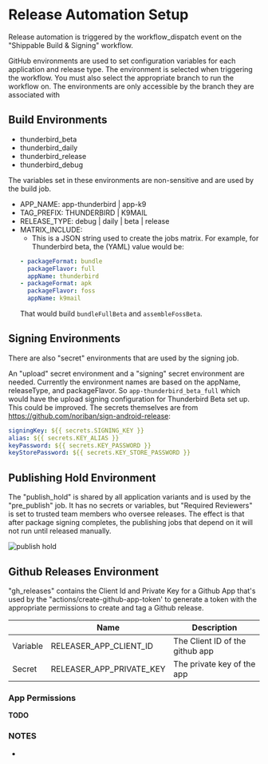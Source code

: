 # Release Automation Setup

Release automation is triggered by the workflow_dispatch event on the "Shippable Build & Signing"
workflow.

GitHub environments are used to set configuration variables for each application
and release type. The environment is selected when triggering the workflow. You must
also select the appropriate branch to run the workflow on. The environments are only
accessible by the branch they are associated with

## Build Environments

- thunderbird_beta
- thunderbird_daily
- thunderbird_release
- thunderbird_debug

The variables set in these environments are non-sensitive and are used by the build job.

- APP_NAME: app-thunderbird | app-k9
- TAG_PREFIX: THUNDERBIRD | K9MAIL
- RELEASE_TYPE: debug | daily | beta | release
- MATRIX_INCLUDE:
  - This is a JSON string used to create the jobs matrix. For example, for
    Thunderbird beta, the (YAML) value would be:
  ```yaml
  - packageFormat: bundle
    packageFlavor: full
    appName: thunderbird
  - packageFormat: apk
    packageFlavor: foss
    appName: k9mail
  ```
  That would build `bundleFullBeta` and `assembleFossBeta`.

## Signing Environments

There are also "secret" environments that are used by the signing job.

An "upload" secret environment and a "signing" secret environment are needed. Currently the environment names are based
on the appName, releaseType, and packageFlavor. So `app-thunderbird_beta_full` which would have the upload
signing configuration for Thunderbird Beta set up. This could be improved.
The secrets themselves are from https://github.com/noriban/sign-android-release:

```yaml
signingKey: ${{ secrets.SIGNING_KEY }}
alias: ${{ secrets.KEY_ALIAS }}
keyPassword: ${{ secrets.KEY_PASSWORD }}
keyStorePassword: ${{ secrets.KEY_STORE_PASSWORD }}
```

## Publishing Hold Environment

The "publish_hold" is shared by all application variants and is used by the "pre_publish" job.
It has no secrets or variables, but "Required Reviewers" is set to trusted team members who oversee releases. The
effect is that after package signing completes, the publishing jobs that depend on it will not run until released
manually.

![publish hold](publish_hold.png)

## Github Releases Environment

"gh_releases" contains the Client Id and Private Key for a Github App that's used by the "actions/create-github-app-token'
to generate a token with the appropriate permissions to create and tag a Github release.

|          | Name                     | Description                     |
| -------- | ------------------------ | ------------------------------- |
| Variable | RELEASER_APP_CLIENT_ID   | The Client ID of the github app |
| Secret   | RELEASER_APP_PRIVATE_KEY | The private key of the app      |

### App Permissions

**TODO**



### NOTES


* 

